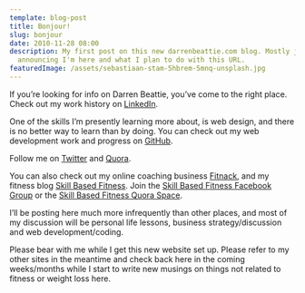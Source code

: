 ```yaml
---
template: blog-post
title: Bonjour!
slug: bonjour
date: 2010-11-28 08:00
description: My first post on this new darrenbeattie.com blog. Mostly just
  announcing I'm here and what I plan to do with this URL.
featuredImage: /assets/sebastiaan-stam-5hbrem-5mnq-unsplash.jpg
---
```

If you’re looking for info on Darren Beattie, you’ve come to the right place. Check out my work history on [LinkedIn](https://www.linkedin.com/in/dbeattie/).

One of the skills I’m presently learning more about, is web design, and there is no better way to learn than by doing. You can check out my web development work and progress on [GitHub](https://github.com/dbeattie/).

Follow me on [Twitter](https://twitter.com/darren_beattie) and [Quora](https://www.quora.com/profile/Darren-Beattie).

You can also check out my online coaching business [Fitnack](https://fitnack.com), and my fitness blog [Skill Based Fitness](https://skillbasedfitness.com). Join the [Skill Based Fitness Facebook Group](https://www.facebook.com/groups/skillbasedfitness/) or the [Skill Based Fitness Quora Space](https://www.quora.com/q/skill-based-fitness).

I’ll be posting here much more infrequently than other places, and most of my discussion will be personal life lessons, business strategy/discussion and web development/coding.

Please bear with me while I get this new website set up. Please refer to my other sites in the meantime and check back here in the coming weeks/months while I start to write new musings on things not related to fitness or weight loss here.
